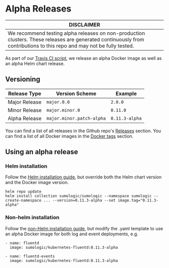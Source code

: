 # Alpha Releases

| DISCLAIMER |
| --- |
| We recommend testing alpha releases on non-production clusters. These releases are generated continuously from contributions to this repo and may not be fully tested. |

As part of our [Travis CI script](../../ci/build.sh), we release an alpha Docker image as well as an alpha Helm chart release.

## Versioning
Release Type | Version Scheme | Example
-------- | ----- | -----
Major Release | `major.0.0` | `2.0.0`
Minor Release | `major.minor.0` | `0.11.0`
Alpha Release | `major.minor.patch-alpha` | `0.11.3-alpha`

You can find a list of all releases in the Github repo's [Releases](https://github.com/SumoLogic/sumologic-kubernetes-collection/releases) section. You can find a list of all Docker images in the [Docker tags](https://hub.docker.com/repository/docker/sumologic/kubernetes-fluentd/tags) section.

## Using an alpha release

### Helm installation

Follow the [Helm installation guide](./Installation_with_Helm.md), but override both the Helm chart version and the Docker image version.

```
helm repo update
helm install collection sumologic/sumologic --namespace sumologic --create-namespace ... --version=0.11.3-alpha --set image.tag="0.11.3-alpha"
```

### Non-helm installation

Follow the [non-Helm installation guide](./Non_Helm_Installation.md), but modify the .yaml template to use an alpha Docker image for both log and event deployments, e.g.

```
- name: fluentd
  image: sumologic/kubernetes-fluentd:0.11.3-alpha
```

```
- name: fluentd-events
  image: sumologic/kubernetes-fluentd:0.11.3-alpha
```
